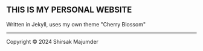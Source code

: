 ## THIS IS MY PERSONAL WEBSITE

Written in Jekyll, uses my own theme "Cherry Blossom"

<hr/>

Copyright &copy; 2024 Shirsak Majumder
